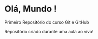 # Olá, Mundo !
 Primeiro Repositório do curso Git e GitHub

 Repositório criado durante uma aula ao vivo!
